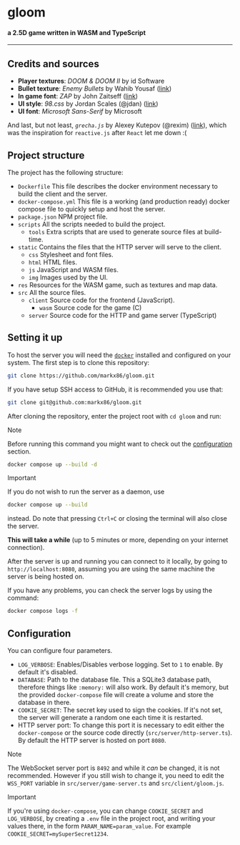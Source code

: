 # gloom
#### a 2.5D game written in WASM and TypeScript

---

## Credits and sources

- **Player textures**: _DOOM & DOOM II_ by id Software
- **Bullet texture**: _Enemy Bullets_ by Wahib Yousaf ([link](https://gameguru101.artstation.com/projects/Lev02P))
- **In game font**: _ZAP_ by John Zaitseff ([link](https://www.zap.org.au/projects/console-fonts-zap))
- **UI style**: _98.css_ by Jordan Scales (@jdan) ([link](https://jdan.github.io/98.css)) 
- **UI font**: _Microsoft Sans-Serif_ by Microsoft

And last, but not least, _`grecha.js`_ by Alexey Kutepov (@rexim) ([link](https://github.com/tsoding/grecha.js)), which
was the inspiration for `reactive.js` after `React` let me down :(


## Project structure

The project has the following structure:

- `Dockerfile` This file describes the docker environment necessary to build the client and the server.
- `docker-compose.yml` This file is a working (and production ready) docker compose file to quickly setup and host the server.
- `package.json` NPM project file.
- `scripts` All the scripts needed to build the project.
  - `tools` Extra scripts that are used to generate source files at build-time.
- `static` Contains the files that the HTTP server will serve to the client.
  - `css` Stylesheet and font files.
  - `html` HTML files.
  - `js` JavaScript and WASM files.
  - `img` Images used by the UI.
- `res` Resources for the WASM game, such as textures and map data.
- `src` All the source files.
  - `client` Source code for the frontend (JavaScript).
    - `wasm` Source code for the game (C)
  - `server` Source code for the HTTP and game server (TypeScript)


## Setting it up

To host the server you will need the [`docker`](https://www.docker.com/get-started) installed and configured on your system.
The first step is to clone this repository:

```sh
git clone https://github.com/markx86/gloom.git
```

If you have setup SSH access to GitHub, it is recommended you use that:

```sh
git clone git@github.com:markx86/gloom.git
```

After cloning the repository, enter the project root with `cd gloom` and run:

> [!NOTE]
> Before running this command you might want to check out the [configuration](#configuration) section.

```sh
docker compose up --build -d
```

> [!IMPORTANT]
> If you do not wish to run the server as a daemon, use
> ```sh
> docker compose up --build
> ```
> instead. Do note that pressing `Ctrl+C` or closing the terminal
> will also close the server.

**This will take a while** (up to 5 minutes or more, depending on your internet connection).

After the server is up and running you can connect to it locally, by going to `http://localhost:8080`,
assuming you are using the same machine the server is being hosted on.

If you have any problems, you can check the server logs by using the command:

```sh
docker compose logs -f
```


## Configuration

You can configure four parameters.
- `LOG_VERBOSE`: Enables/Disables verbose logging. Set to `1` to enable. By default it's disabled.
- `DATABASE`: Path to the database file. This a SQLite3 database path, therefore things like `:memory:` will also work. By default it's memory, but the provided `docker-compose` file will create a volume and store the database in there.
- `COOKIE_SECRET`: The secret key used to sign the cookies. If it's not set, the server will generate a random one each time it is restarted.
- HTTP server port: To change this port it is necessary to edit either the `docker-compose` or the source code directly (`src/server/http-server.ts`). By default the HTTP server is hosted on port `8080`.

> [!NOTE]
> The WebSocket server port is `8492` and while it _can_ be changed, it is not recommended.
> However if you still wish to change it, you need to edit the `WSS_PORT` variable in `src/server/game-server.ts` and `src/client/gloom.js`.

> [!IMPORTANT]
> If you're using `docker-compose`, you can change `COOKIE_SECRET` and `LOG_VERBOSE`, by creating a `.env` file in the project root,
> and writing your values there, in the form `PARAM_NAME=param_value`. For example `COOKIE_SECRET=mySuperSecret1234`.
